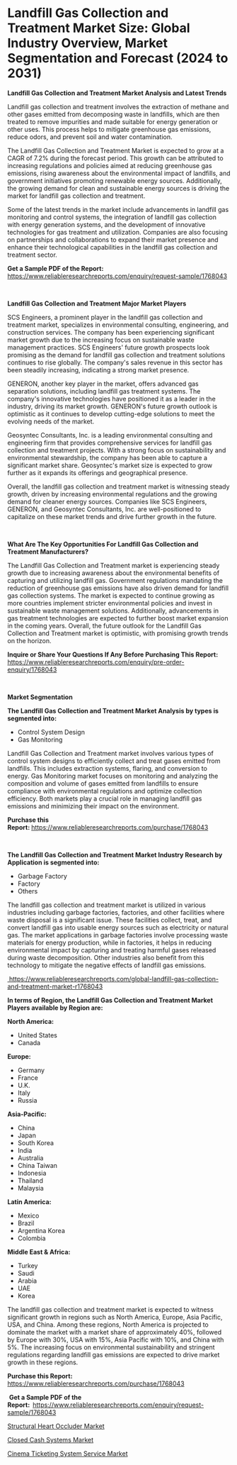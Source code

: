 <p><h1>Landfill Gas Collection and Treatment Market Size: Global Industry Overview, Market Segmentation and Forecast (2024 to 2031)</h1></p><p><strong>Landfill Gas Collection and Treatment Market Analysis and Latest Trends</strong></p>
<p><p>Landfill gas collection and treatment involves the extraction of methane and other gases emitted from decomposing waste in landfills, which are then treated to remove impurities and made suitable for energy generation or other uses. This process helps to mitigate greenhouse gas emissions, reduce odors, and prevent soil and water contamination.</p><p>The Landfill Gas Collection and Treatment Market is expected to grow at a CAGR of 7.2% during the forecast period. This growth can be attributed to increasing regulations and policies aimed at reducing greenhouse gas emissions, rising awareness about the environmental impact of landfills, and government initiatives promoting renewable energy sources. Additionally, the growing demand for clean and sustainable energy sources is driving the market for landfill gas collection and treatment.</p><p>Some of the latest trends in the market include advancements in landfill gas monitoring and control systems, the integration of landfill gas collection with energy generation systems, and the development of innovative technologies for gas treatment and utilization. Companies are also focusing on partnerships and collaborations to expand their market presence and enhance their technological capabilities in the landfill gas collection and treatment sector.</p></p>
<p><strong>Get a Sample PDF of the Report:&nbsp;</strong> <a href="https://www.reliableresearchreports.com/enquiry/request-sample/1768043">https://www.reliableresearchreports.com/enquiry/request-sample/1768043</a></p>
<p>&nbsp;</p>
<p><strong>Landfill Gas Collection and Treatment Major Market Players</strong></p>
<p><p>SCS Engineers, a prominent player in the landfill gas collection and treatment market, specializes in environmental consulting, engineering, and construction services. The company has been experiencing significant market growth due to the increasing focus on sustainable waste management practices. SCS Engineers' future growth prospects look promising as the demand for landfill gas collection and treatment solutions continues to rise globally. The company's sales revenue in this sector has been steadily increasing, indicating a strong market presence.</p><p>GENERON, another key player in the market, offers advanced gas separation solutions, including landfill gas treatment systems. The company's innovative technologies have positioned it as a leader in the industry, driving its market growth. GENERON's future growth outlook is optimistic as it continues to develop cutting-edge solutions to meet the evolving needs of the market.</p><p>Geosyntec Consultants, Inc. is a leading environmental consulting and engineering firm that provides comprehensive services for landfill gas collection and treatment projects. With a strong focus on sustainability and environmental stewardship, the company has been able to capture a significant market share. Geosyntec's market size is expected to grow further as it expands its offerings and geographical presence.</p><p>Overall, the landfill gas collection and treatment market is witnessing steady growth, driven by increasing environmental regulations and the growing demand for cleaner energy sources. Companies like SCS Engineers, GENERON, and Geosyntec Consultants, Inc. are well-positioned to capitalize on these market trends and drive further growth in the future.</p></p>
<p>&nbsp;</p>
<p><strong>What Are The Key Opportunities For Landfill Gas Collection and Treatment Manufacturers?</strong></p>
<p><p>The Landfill Gas Collection and Treatment market is experiencing steady growth due to increasing awareness about the environmental benefits of capturing and utilizing landfill gas. Government regulations mandating the reduction of greenhouse gas emissions have also driven demand for landfill gas collection systems. The market is expected to continue growing as more countries implement stricter environmental policies and invest in sustainable waste management solutions. Additionally, advancements in gas treatment technologies are expected to further boost market expansion in the coming years. Overall, the future outlook for the Landfill Gas Collection and Treatment market is optimistic, with promising growth trends on the horizon.</p></p>
<p><strong>Inquire or Share Your Questions If Any Before Purchasing This Report:</strong> <a href="https://www.reliableresearchreports.com/enquiry/pre-order-enquiry/1768043">https://www.reliableresearchreports.com/enquiry/pre-order-enquiry/1768043</a></p>
<p>&nbsp;</p>
<p><strong>Market Segmentation</strong></p>
<p><strong>The Landfill Gas Collection and Treatment Market Analysis by types is segmented into:</strong></p>
<p><ul><li>Control System Design</li><li>Gas Monitoring</li></ul></p>
<p><p>Landfill Gas Collection and Treatment market involves various types of control system designs to efficiently collect and treat gases emitted from landfills. This includes extraction systems, flaring, and conversion to energy. Gas Monitoring market focuses on monitoring and analyzing the composition and volume of gases emitted from landfills to ensure compliance with environmental regulations and optimize collection efficiency. Both markets play a crucial role in managing landfill gas emissions and minimizing their impact on the environment.</p></p>
<p><strong>Purchase this Report:&nbsp;</strong><a href="https://www.reliableresearchreports.com/purchase/1768043">https://www.reliableresearchreports.com/purchase/1768043</a></p>
<p>&nbsp;</p>
<p><strong>The Landfill Gas Collection and Treatment Market Industry Research by Application is segmented into:</strong></p>
<p><ul><li>Garbage Factory</li><li>Factory</li><li>Others</li></ul></p>
<p><p>The landfill gas collection and treatment market is utilized in various industries including garbage factories, factories, and other facilities where waste disposal is a significant issue. These facilities collect, treat, and convert landfill gas into usable energy sources such as electricity or natural gas. The market applications in garbage factories involve processing waste materials for energy production, while in factories, it helps in reducing environmental impact by capturing and treating harmful gases released during waste decomposition. Other industries also benefit from this technology to mitigate the negative effects of landfill gas emissions.</p></p>
<p><a href="https://www.reliableresearchreports.com/global-landfill-gas-collection-and-treatment-market-r1768043">&nbsp;https://www.reliableresearchreports.com/global-landfill-gas-collection-and-treatment-market-r1768043</a></p>
<p><strong>In terms of Region, the Landfill Gas Collection and Treatment Market Players available by Region are:</strong></p>
<p>
    <p> <strong> North America: </strong>
        <ul>
            <li>United States</li>
            <li>Canada</li>
        </ul>
        </p> 
    <p> <strong> Europe: </strong>
        <ul>
            <li>Germany</li>
            <li>France</li>
            <li>U.K.</li>
            <li>Italy</li>
            <li>Russia</li>
        </ul>
        </p> 
    <p> <strong> Asia-Pacific: </strong>
        <ul>
            <li>China</li>
            <li>Japan</li>
            <li>South Korea</li>
            <li>India</li>
            <li>Australia</li>
            <li>China Taiwan</li>
            <li>Indonesia</li>
            <li>Thailand</li>
            <li>Malaysia</li>
        </ul>
        </p> 
    <p> <strong> Latin America: </strong>
        <ul>
            <li>Mexico</li>
            <li>Brazil</li>
            <li>Argentina Korea</li>
            <li>Colombia</li>
        </ul>
        </p> 
    <p> <strong> Middle East & Africa: </strong>
        <ul>
            <li>Turkey</li>
            <li>Saudi</li>
            <li>Arabia</li>
            <li>UAE</li>
            <li>Korea</li>
        </ul>
    </p>
    </p>
<p><p>The landfill gas collection and treatment market is expected to witness significant growth in regions such as North America, Europe, Asia Pacific, USA, and China. Among these regions, North America is projected to dominate the market with a market share of approximately 40%, followed by Europe with 30%, USA with 15%, Asia Pacific with 10%, and China with 5%. The increasing focus on environmental sustainability and stringent regulations regarding landfill gas emissions are expected to drive market growth in these regions.</p></p>
<p><strong>Purchase this Report: </strong><a href="https://www.reliableresearchreports.com/purchase/1768043">https://www.reliableresearchreports.com/purchase/1768043</a></p>
<p>&nbsp;<strong>Get a Sample PDF of the Report:&nbsp;&nbsp;</strong><a href="https://www.reliableresearchreports.com/enquiry/request-sample/1768043">https://www.reliableresearchreports.com/enquiry/request-sample/1768043</a></p>
<p><strong></strong></p>
<p><p><a href="https://github.com/janetchuadff364/Market-Research-Report-List-1/blob/main/structural-heart-occluder-market.md">Structural Heart Occluder Market</a></p><p><a href="https://github.com/sleepman642/Market-Research-Report-List-1/blob/main/closed-cash-systems-market.md">Closed Cash Systems Market</a></p><p><a href="https://github.com/btwcqfvq34/Market-Research-Report-List-1/blob/main/cinema-ticketing-system-service-market.md">Cinema Ticketing System Service Market</a></p></p>
